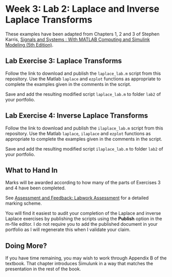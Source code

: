 # Week 3: Lab 2: Laplace and Inverse Laplace Transforms

These examples have been adapted from Chapters 1, 2 and 3 of Stephen Karris, [Signals and Systems : With MATLAB Computing and Simulink Modeling (5th Edition)](http://site.ebrary.com/lib/swansea/docDetail.action?docID=10547416).

## Lab Exercise 3: Laplace Transforms

Follow the link to download and publish the ``laplace_lab.m`` script from this repository. Use the Matlab ``laplace`` and ``ezplot`` functions as appropriate to complete the examples given in the comments in the script.

Save and add the resulting modified script ``laplace_lab.m`` to folder ``lab2`` of your portfolio.

## Lab Exercise 4: Inverse Laplace Transforms

Follow the link to download and publish the ``ilaplace_lab.m`` script from this repository. Use the Matlab ``laplace``, ``ilaplace`` and ``ezplot`` functions as appropriate to complete the examples given in the comments in the script.

Save and add the resulting modified script ``ilaplace_lab.m`` to folder ``lab2`` of your portfolio.

## What to Hand In

Marks will be awarded according to how many of the parts of Exercises 3 and 4 have been completed.

See [Assessment and Feedback: Labwork Assessment](https://docs.google.com/spreadsheet/ccc?key=0AljOJ7w63DbTdERaUkhYako2V3VEemdabnd6angxSEE&usp=sharing#gid=0) for a detailed marking scheme.

You will find it easiest to audit your completion of the Laplace and inverse Laplace exercises by publishing the scripts using the **Publish** option in the m-file editor. I do not require you to add the published document in your portfolio as I will regenerate this when I validate your claim.

## Doing More?

If you have time remaining, you may wish to work through Appendix B of the textbook. That chapter introduces Simulunk in a way that matches the presentation in the rest of the book.
